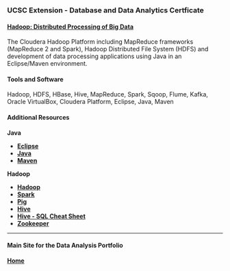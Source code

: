 ### UCSC Extension - Database and Data Analytics Certficate

#### [Hadoop: Distributed Processing of Big Data](https://dduril.github.io/ucscx-data-analytics/hadoop/)

The Cloudera Hadoop Platform including MapReduce frameworks (MapReduce 2 and Spark), Hadoop Distributed File System (HDFS) and development of data processing applications using Java in an Eclipse/Maven environment.

#### Tools and Software

Hadoop, HDFS, HBase, Hive, MapReduce, Spark, Sqoop, Flume, Kafka, Oracle VirtualBox, Cloudera Platform, Eclipse, Java, Maven

#### Additional Resources

**Java**

- **<a href="https://www.eclipse.org">Eclipse</a>**
- **<a href="http://www.oracle.com/technetwork/java/index.html">Java</a>**
- **<a href="https://maven.apache.org/">Maven</a>**

**Hadoop**
- **<a href="http://hadoop.apache.org/">Hadoop</a>**
- **<a href="http://spark.apache.org/">Spark</a>**
- **<a href="https://pig.apache.org/">Pig</a>**
- **<a href="https://hive.apache.org/">Hive</a>**
- **<a href="http://hortonworks.com/blog/hive-cheat-sheet-for-sql-users/">Hive - SQL Cheat Sheet</a>**
- **<a href="https://zookeeper.apache.org/">Zookeeper</a>**

---

#### Main Site for the Data Analysis Portfolio

**[Home](https://dduril.github.io/ucscx-data-analytics/)**